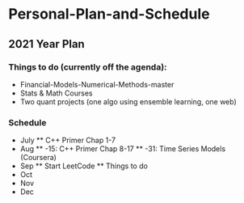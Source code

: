# Personal-Plan-and-Schedule


## 2021 Year Plan

### Things to do (currently off the agenda):
* Financial-Models-Numerical-Methods-master
* Stats & Math Courses
* Two quant projects (one algo using ensemble learning, one web)

### Schedule
* July
** C++ Primer Chap 1-7 
* Aug
  ** -15: C++ Primer Chap 8-17
  ** -31: Time Series Models (Coursera) 
* Sep
  ** Start LeetCode 
  ** Things to do
* Oct
* Nov
* Dec

